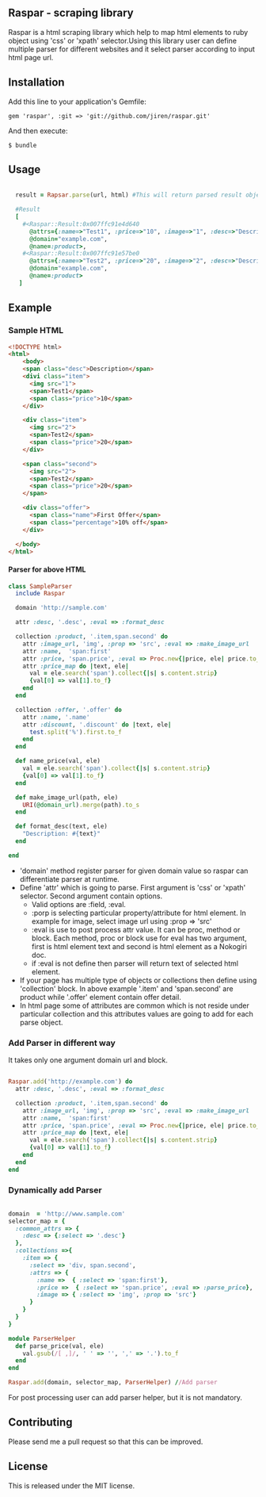 ## Raspar - scraping library

Raspar is a html scraping library which help to map html elements to ruby object using 'css' or 'xpath' selector.Using this library user can define multiple parser for different websites and it select parser according to input html page url.


## Installation

Add this line to your application's Gemfile:

    gem 'raspar', :git => 'git://github.com/jiren/raspar.git'

And then execute:

    $ bundle

## Usage

```ruby
  
  result = Rapsar.parse(url, html) #This will return parsed result object array.

  #Result
  [
    #<Raspar::Result:0x007ffc91e4d640
      @attrs={:name=>"Test1", :price=>"10", :image=>"1", :desc=>"Description"},
      @domain="example.com",
      @name=:product>,
    #<Raspar::Result:0x007ffc91e57be0
      @attrs={:name=>"Test2", :price=>"20", :image=>"2", :desc=>"Description"},
      @domain="example.com",
      @name=:product>
   ]

```

## Example

### Sample HTML

```html
<!DOCTYPE html>
<html>
    <body>
    <span class="desc">Description</span>
    <divi class="item">
      <img src="1">
      <span>Test1</span>
      <span class="price">10</span>
    </div>

    <div class="item">
      <img src="2">
      <span>Test2</span>
      <span class="price">20</span>
    </div>

    <span class="second">
      <img src="2">
      <span>Test2</span>
      <span class="price">20</span>
    </span>

    <div class="offer">
      <span class="name">First Offer</span>
      <span class="percentage">10% off</span>
    </div>

  </body>
</html>
```


#### Parser for above HTML 

```ruby
class SampleParser
  include Raspar

  domain 'http://sample.com'

  attr :desc, '.desc', :eval => :format_desc

  collection :product, '.item,span.second' do
    attr :image_url, 'img', :prop => 'src', :eval => :make_image_url
    attr :name,  'span:first'
    attr :price, 'span.price', :eval => Proc.new{|price, ele| price.to_i} 
    attr :price_map do |text, ele|
      val = ele.search('span').collect{|s| s.content.strip}
      {val[0] => val[1].to_f}
    end
  end

  collection :offer, '.offer' do
    attr :name, '.name'
    attr :discount, '.discount' do |text, ele|
      test.split('%').first.to_f
    end
  end

  def name_price(val, ele)
    val = ele.search('span').collect{|s| s.content.strip}
    {val[0] => val[1].to_f}
  end

  def make_image_url(path, ele)
    URI(@domain_url).merge(path).to_s
  end

  def format_desc(text, ele)
    "Description: #{text}"
  end

end
```

- 'domain' method register parser for given domain value so raspar can differentiate parser at runtime.
- Define 'attr' which is going to parse. First argument is 'css' or 'xpath' selector. Second argument contain options.
  - Valid options are :field, :eval.
  - :porp is selecting particular property/attribute for html element. In example for image, select image url using :prop => 'src'
  - :eval is use to post process attr value. It can be proc, method or block. Each method, proc or block use for eval has two argument, first is html element text and second is html element as a Nokogiri doc.  
  - if :eval is not define then parser will return text of selected html element.
- If your page has multiple type of objects or collections then define using 'collection' block. In above example '.item' and 'span.second' are product while '.offer' element contain offer detail.
- In html page some of attributes are common which is not reside under particular collection and this attributes values are going to add for each parse object.

### Add Parser in different way

It takes only one argument domain url and block.

```ruby

Raspar.add('http://example.com') do
  attr :desc, '.desc', :eval => :format_desc

  collection :product, '.item,span.second' do
    attr :image_url, 'img', :prop => 'src', :eval => :make_image_url
    attr :name,  'span:first'
    attr :price, 'span.price', :eval => Proc.new{|price, ele| price.to_i} 
    attr :price_map do |text, ele|
      val = ele.search('span').collect{|s| s.content.strip}
      {val[0] => val[1].to_f}
    end
  end
end


```


### Dynamically add Parser

```ruby
  
domain  = 'http://www.sample.com'
selector_map = {
  :common_attrs => {
    :desc => {:select => '.desc'}
  },
  :collections =>{
    :item => {
      :select => 'div, span.second', 
      :attrs => {
        :name =>  { :select => 'span:first'},
        :price =>  { :select => 'span.price', :eval => :parse_price},
        :image => { :select => 'img', :prop => 'src'}
      }
    }
  }
}

module ParserHelper
  def parse_price(val, ele)
    val.gsub(/[ ,]/, ' ' => '', ',' => '.').to_f
  end
end

Raspar.add(domain, selector_map, ParserHelper) //Add parser

```

For post processing user can add parser helper, but it is not mandatory.


## Contributing

Please send me a pull request so that this can be improved.

## License

This is released under the MIT license.
